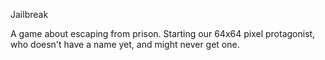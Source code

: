 Jailbreak

A game about escaping from prison. Starting our 64x64 pixel protagonist, who doesn't have a name yet, and might never get one.
